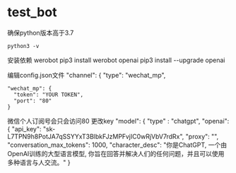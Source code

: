# test_bot
确保python版本高于3.7

    python3 -v

安装依赖
werobot
    pip3 install werobot
openai
    pip3 install --upgrade openai


编辑config.json文件
"channel": {
    "type": "wechat_mp",
        
    "wechat_mp": {
      "token": "YOUR TOKEN",          
      "port": "80"                 
    }
微信个人订阅号会只会访问80
更改key
  "model": {
    "type" : "chatgpt",
    "openai": {
      "api_key": "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",
      "proxy": "",
      "conversation_max_tokens": 1000,
      "character_desc": "你是ChatGPT, 一个由OpenAI训练的大型语言模型, 你旨在回答并解决人们的任何问题，并且可以使用多种语言与人交流。"
    }
